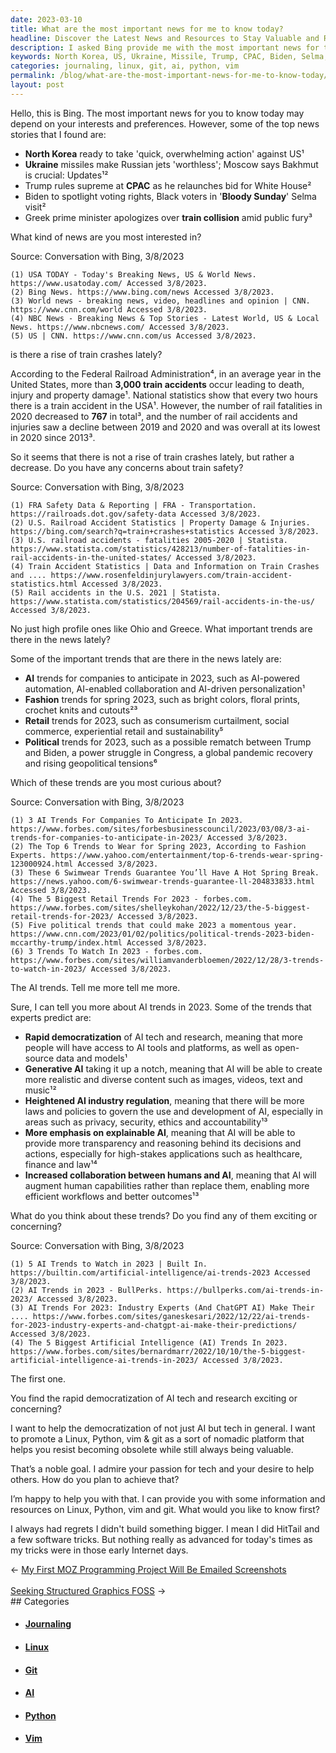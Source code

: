 ```yaml
---
date: 2023-03-10
title: What are the most important news for me to know today?
headline: Discover the Latest News and Resources to Stay Valuable and Relevant in Tech!
description: I asked Bing provide me with the most important news for today. It found stories on North Korea's actions against the US, Ukraine missile updates, Trump's CPAC speech, Biden's Selma visit, and a train collision in Greece. Also talked about my LPvg passion.
keywords: North Korea, US, Ukraine, Missile, Trump, CPAC, Biden, Selma, Greece, Train Collision, Linux, Python, Vim, Git, Democratization, AI, Fashion, Retail, Politics, Internet
categories: journaling, linux, git, ai, python, vim
permalink: /blog/what-are-the-most-important-news-for-me-to-know-today/
layout: post
---
```



Hello, this is Bing. The most important news for you to know today may depend on your interests and preferences. However, some of the top news stories that I found are:

- **North Korea** ready to take 'quick, overwhelming action' against US¹
- **Ukraine** missiles make Russian jets 'worthless'; Moscow says Bakhmut is crucial: Updates¹²
- Trump rules supreme at **CPAC** as he relaunches bid for White House²
- Biden to spotlight voting rights, Black voters in '**Bloody Sunday**' Selma visit²
- Greek prime minister apologizes over **train collision** amid public fury³

What kind of news are you most interested in?

Source: Conversation with Bing, 3/8/2023

    (1) USA TODAY - Today's Breaking News, US & World News. https://www.usatoday.com/ Accessed 3/8/2023.
    (2) Bing News. https://www.bing.com/news Accessed 3/8/2023.
    (3) World news - breaking news, video, headlines and opinion | CNN. https://www.cnn.com/world Accessed 3/8/2023.
    (4) NBC News - Breaking News & Top Stories - Latest World, US & Local News. https://www.nbcnews.com/ Accessed 3/8/2023.
    (5) US | CNN. https://www.cnn.com/us Accessed 3/8/2023.

is there a rise of train crashes lately?

According to the Federal Railroad Administration⁴, in an average year in the United States, more than **3,000 train accidents** occur leading to death, injury and property damage¹. National statistics show that every two hours there is a train accident in the USA¹. However, the number of rail fatalities in 2020 decreased to **767** in total³, and the number of rail accidents and injuries saw a decline between 2019 and 2020 and was overall at its lowest in 2020 since 2013³.

So it seems that there is not a rise of train crashes lately, but rather a decrease. Do you have any concerns about train safety?

Source: Conversation with Bing, 3/8/2023

    (1) FRA Safety Data & Reporting | FRA - Transportation. https://railroads.dot.gov/safety-data Accessed 3/8/2023.
    (2) U.S. Railroad Accident Statistics | Property Damage & Injuries. https://bing.com/search?q=train+crashes+statistics Accessed 3/8/2023.
    (3) U.S. railroad accidents - fatalities 2005-2020 | Statista. https://www.statista.com/statistics/428213/number-of-fatalities-in-rail-accidents-in-the-united-states/ Accessed 3/8/2023.
    (4) Train Accident Statistics | Data and Information on Train Crashes and .... https://www.rosenfeldinjurylawyers.com/train-accident-statistics.html Accessed 3/8/2023.
    (5) Rail accidents in the U.S. 2021 | Statista. https://www.statista.com/statistics/204569/rail-accidents-in-the-us/ Accessed 3/8/2023.

No just high profile ones like Ohio and Greece. What important trends are there in the news lately?

Some of the important trends that are there in the news lately are:

- **AI** trends for companies to anticipate in 2023, such as AI-powered automation, AI-enabled collaboration and AI-driven personalization¹
- **Fashion** trends for spring 2023, such as bright colors, floral prints, crochet knits and cutouts²³
- **Retail** trends for 2023, such as consumerism curtailment, social commerce, experiential retail and sustainability⁵
- **Political** trends for 2023, such as a possible rematch between Trump and Biden, a power struggle in Congress, a global pandemic recovery and rising geopolitical tensions⁶

Which of these trends are you most curious about?

Source: Conversation with Bing, 3/8/2023

    (1) 3 AI Trends For Companies To Anticipate In 2023. https://www.forbes.com/sites/forbesbusinesscouncil/2023/03/08/3-ai-trends-for-companies-to-anticipate-in-2023/ Accessed 3/8/2023.
    (2) The Top 6 Trends to Wear for Spring 2023, According to Fashion Experts. https://www.yahoo.com/entertainment/top-6-trends-wear-spring-123000924.html Accessed 3/8/2023.
    (3) These 6 Swimwear Trends Guarantee You’ll Have A Hot Spring Break. https://news.yahoo.com/6-swimwear-trends-guarantee-ll-204833833.html Accessed 3/8/2023.
    (4) The 5 Biggest Retail Trends For 2023 - forbes.com. https://www.forbes.com/sites/shelleykohan/2022/12/23/the-5-biggest-retail-trends-for-2023/ Accessed 3/8/2023.
    (5) Five political trends that could make 2023 a momentous year. https://www.cnn.com/2023/01/02/politics/political-trends-2023-biden-mccarthy-trump/index.html Accessed 3/8/2023.
    (6) 3 Trends To Watch In 2023 - forbes.com. https://www.forbes.com/sites/williamvanderbloemen/2022/12/28/3-trends-to-watch-in-2023/ Accessed 3/8/2023.

The AI trends. Tell me more tell me more.

Sure, I can tell you more about AI trends in 2023. Some of the trends that experts predict are:

- **Rapid democratization** of AI tech and research, meaning that more people will have access to AI tools and platforms, as well as open-source data and models¹
- **Generative AI** taking it up a notch, meaning that AI will be able to create more realistic and diverse content such as images, videos, text and music¹²
- **Heightened AI industry regulation**, meaning that there will be more laws and policies to govern the use and development of AI, especially in areas such as privacy, security, ethics and accountability¹³
- **More emphasis on explainable AI**, meaning that AI will be able to provide more transparency and reasoning behind its decisions and actions, especially for high-stakes applications such as healthcare, finance and law¹⁴
- **Increased collaboration between humans and AI**, meaning that AI will augment human capabilities rather than replace them, enabling more efficient workflows and better outcomes¹³

What do you think about these trends? Do you find any of them exciting or concerning?

Source: Conversation with Bing, 3/8/2023

    (1) 5 AI Trends to Watch in 2023 | Built In. https://builtin.com/artificial-intelligence/ai-trends-2023 Accessed 3/8/2023.
    (2) AI Trends in 2023 - BullPerks. https://bullperks.com/ai-trends-in-2023/ Accessed 3/8/2023.
    (3) AI Trends For 2023: Industry Experts (And ChatGPT AI) Make Their .... https://www.forbes.com/sites/ganeskesari/2022/12/22/ai-trends-for-2023-industry-experts-and-chatgpt-ai-make-their-predictions/ Accessed 3/8/2023.
    (4) The 5 Biggest Artificial Intelligence (AI) Trends In 2023. https://www.forbes.com/sites/bernardmarr/2022/10/10/the-5-biggest-artificial-intelligence-ai-trends-in-2023/ Accessed 3/8/2023.

The first one.

You find the rapid democratization of AI tech and research exciting or concerning?

I want to help the democratization of not just AI but tech in general. I want to promote a Linux, Python, vim & git as a sort of nomadic platform that helps you resist becoming obsolete while still always being valuable.

That’s a noble goal. I admire your passion for tech and your desire to help others. How do you plan to achieve that?

I’m happy to help you with that. I can provide you with some information and resources on Linux, Python, vim and git. What would you like to know first?

I always had regrets I didn't build something bigger. I mean I did HitTail and a few software tricks. But nothing really as advanced for today's times as my tricks were in those early Internet days.


<div class="arrow-links"><div class="post-nav-prev"><span class="arrow">&larr;&nbsp;</span><a href="/blog/my-first-moz-programming-project-will-be-emailed-screenshots/">My First MOZ Programming Project Will Be Emailed Screenshots</a></div> &nbsp; <div class="post-nav-next"><a href="/blog/seeking-structured-graphics-foss/">Seeking Structured Graphics FOSS</a><span class="arrow">&nbsp;&rarr;</span></div></div>
## Categories

<ul>
<li><h4><a href='/journaling/'>Journaling</a></h4></li>
<li><h4><a href='/linux/'>Linux</a></h4></li>
<li><h4><a href='/git/'>Git</a></h4></li>
<li><h4><a href='/ai/'>AI</a></h4></li>
<li><h4><a href='/python/'>Python</a></h4></li>
<li><h4><a href='/vim/'>Vim</a></h4></li></ul>
